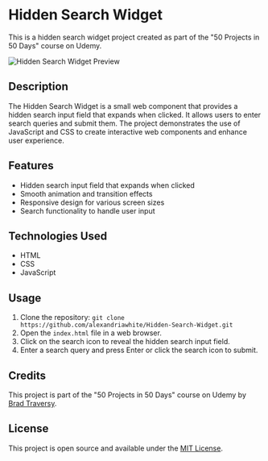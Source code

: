 # Hidden Search Widget

This is a hidden search widget project created as part of the "50 Projects in 50 Days" course on Udemy.

![Hidden Search Widget Preview]()

## Description

The Hidden Search Widget is a small web component that provides a hidden search input field that expands when clicked. It allows users to enter search queries and submit them.
The project demonstrates the use of JavaScript and CSS to create interactive web components and enhance user experience.

## Features

- Hidden search input field that expands when clicked
- Smooth animation and transition effects
- Responsive design for various screen sizes
- Search functionality to handle user input

## Technologies Used

- HTML
- CSS
- JavaScript

## Usage

1. Clone the repository: `git clone https://github.com/alexandriawhite/Hidden-Search-Widget.git`
2. Open the `index.html` file in a web browser.
3. Click on the search icon to reveal the hidden search input field.
4. Enter a search query and press Enter or click the search icon to submit.

## Credits

This project is part of the "50 Projects in 50 Days" course on Udemy by [Brad Traversy](https://github.com/bradtraversy).

## License

This project is open source and available under the [MIT License](LICENSE).
